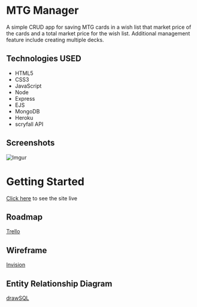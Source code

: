 # MTG Manager

A simple CRUD app for saving MTG cards in a wish list that market price of the cards and a total market price for the wish list. Additional management feature include creating multiple decks.

## Technologies USED

- HTML5
- CSS3
- JavaScript
- Node
- Express
- EJS
- MongoDB
- Heroku
- scryfall API

## Screenshots

![Imgur](#)

# Getting Started

[Click here](https://mtg-wishlist.herokuapp.com/wishlist) to see the site live


## Roadmap

[Trello](https://trello.com/b/JIb4brE9/mtg-manager)

## Wireframe

[Invision](https://longlu267303.invisionapp.com/freehand/MTG-Manager-gzxn7qnGr)

## Entity Relationship Diagram

[drawSQL](https://drawsql.app/general-assembly-phoenix/diagrams/mtg-manager#)